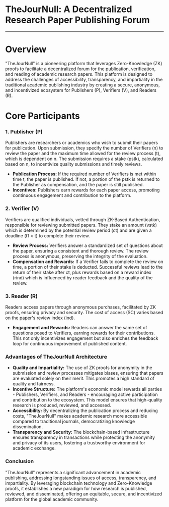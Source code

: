 # **TheJourNull: A Decentralized Research Paper Publishing Forum**

---

# **Overview**

"TheJourNull" is a pioneering platform that leverages Zero-Knowledge (ZK) proofs to facilitate a decentralized forum for the publication, verification, and reading of academic research papers. This platform is designed to address the challenges of accessibility, transparency, and impartiality in the traditional academic publishing industry by creating a secure, anonymous, and incentivized ecosystem for Publishers (P), Verifiers (V), and Readers (R).

# **Core Participants**

### **1. Publisher (P)**

Publishers are researchers or academics who wish to submit their papers for publication. Upon submission, they specify the number of Verifiers (n) to review the paper and the maximum time allowed for the review process (t), which is dependent on n. The submission requires a stake (pstk), calculated based on n, to incentivize quality submissions and timely reviews.

- **Publication Process:** If the required number of Verifiers is met within time t, the paper is published. If not, a portion of the pstk is returned to the Publisher as compensation, and the paper is still published.
- **Incentives:** Publishers earn rewards for each paper access, promoting continuous engagement and contribution to the platform.

### **2. Verifier (V)**

Verifiers are qualified individuals, vetted through ZK-Based Authentication, responsible for reviewing submitted papers. They stake an amount (vstk) which is determined by the potential review period (ct) and are given a deadline (t1 < t) to complete their review.

- **Review Process:** Verifiers answer a standardized set of questions about the paper, ensuring a consistent and thorough review. The review process is anonymous, preserving the integrity of the evaluation.
- **Compensation and Rewards:** If a Verifier fails to complete the review on time, a portion of their stake is deducted. Successful reviews lead to the return of their stake after ct, plus rewards based on a reward index (rind) which is influenced by reader feedback and the quality of the review.

### **3. Reader (R)**

Readers access papers through anonymous purchases, facilitated by ZK proofs, ensuring privacy and security. The cost of access (SC) varies based on the paper's review index (ind).

- **Engagement and Rewards:** Readers can answer the same set of questions posed to Verifiers, earning rewards for their contributions. This not only incentivizes engagement but also enriches the feedback loop for continuous improvement of published content.

### **Advantages of TheJourNull Architecture**

- **Quality and Impartiality:** The use of ZK proofs for anonymity in the submission and review processes mitigates biases, ensuring that papers are evaluated solely on their merit. This promotes a high standard of quality and fairness.
- **Incentive Structure:** The platform's economic model rewards all parties - Publishers, Verifiers, and Readers - encouraging active participation and contribution to the ecosystem. This model ensures that high-quality research is produced, reviewed, and accessed.
- **Accessibility:** By decentralizing the publication process and reducing costs, "TheJourNull" makes academic research more accessible compared to traditional journals, democratizing knowledge dissemination.
- **Transparency and Security:** The blockchain-based infrastructure ensures transparency in transactions while protecting the anonymity and privacy of its users, fostering a trustworthy environment for academic exchange.

### **Conclusion**

"TheJourNull" represents a significant advancement in academic publishing, addressing longstanding issues of access, transparency, and impartiality. By leveraging blockchain technology and Zero-Knowledge proofs, it establishes a new paradigm for how research is published, reviewed, and disseminated, offering an equitable, secure, and incentivized platform for the global academic community.